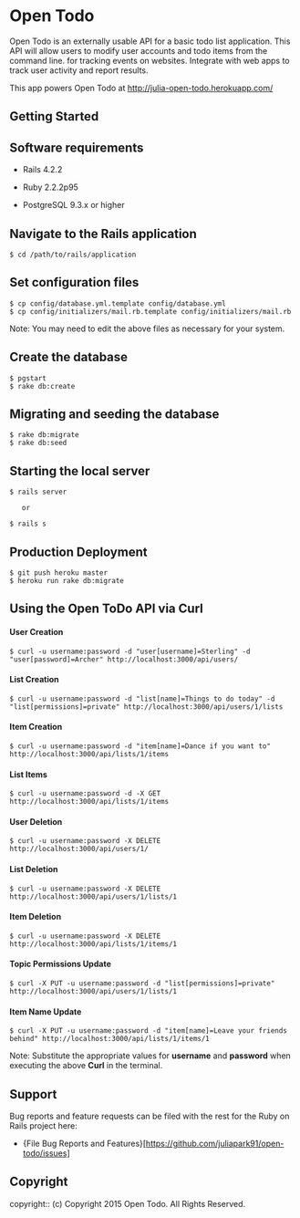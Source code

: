 # Open Todo

Open Todo is an externally usable API for a basic todo list application. This API will allow users to modify user accounts and todo items from the command line. for tracking events on websites. Integrate with web apps to track user activity and report results.

This app powers Open Todo at http://julia-open-todo.herokuapp.com/

## Getting Started

## Software requirements

- Rails 4.2.2

- Ruby 2.2.2p95

- PostgreSQL 9.3.x or higher

## Navigate to the Rails application

```
$ cd /path/to/rails/application
```

## Set configuration files

```
$ cp config/database.yml.template config/database.yml
$ cp config/initializers/mail.rb.template config/initializers/mail.rb
```

Note:  You may need to edit the above files as necessary for your system.

## Create the database

 ```
 $ pgstart
 $ rake db:create
 ```

## Migrating and seeding the database

```
$ rake db:migrate
$ rake db:seed
```

## Starting the local server

```
$ rails server

   or

$ rails s
```

## Production Deployment

  ```
  $ git push heroku master
  $ heroku run rake db:migrate
  ```
## Using the Open ToDo API via Curl

  #### User Creation

  ```
  $ curl -u username:password -d "user[username]=Sterling" -d "user[password]=Archer" http://localhost:3000/api/users/
  ```

  #### List Creation

  ```
  $ curl -u username:password -d "list[name]=Things to do today" -d "list[permissions]=private" http://localhost:3000/api/users/1/lists
  ```

  #### Item Creation

  ```
  $ curl -u username:password -d "item[name]=Dance if you want to" http://localhost:3000/api/lists/1/items
  ```

  #### List Items

  ```
  $ curl -u username:password -d -X GET http://localhost:3000/api/lists/1/items
  ```

  #### User Deletion

  ```
  $ curl -u username:password -X DELETE http://localhost:3000/api/users/1/
  ```

  #### List Deletion

  ```
  $ curl -u username:password -X DELETE http://localhost:3000/api/users/1/lists/1
  ```

  #### Item Deletion

  ```
  $ curl -u username:password -X DELETE http://localhost:3000/api/lists/1/items/1
  ```


  #### Topic Permissions Update

  ```
  $ curl -X PUT -u username:password -d "list[permissions]=private" http://localhost:3000/api/users/1/lists/1
  ```

  #### Item Name Update

  ```
  $ curl -X PUT -u username:password -d "item[name]=Leave your friends behind" http://localhost:3000/api/lists/1/items/1
  ```

  Note:  Substitute the appropriate values for **username** and **password** when executing the above **Curl** in the terminal.


## Support

Bug reports and feature requests can be filed with the rest for the Ruby on Rails project here:

* {File Bug Reports and Features}[https://github.com/juliapark91/open-todo/issues]


## Copyright

copyright:: (c) Copyright 2015 Open Todo. All Rights Reserved.
